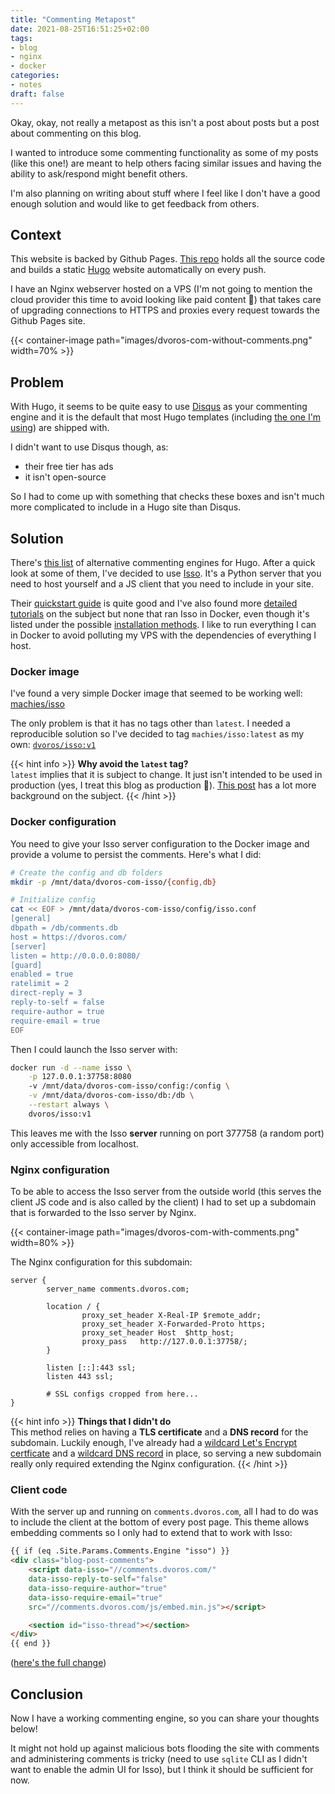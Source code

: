 ```yaml
---
title: "Commenting Metapost"
date: 2021-08-25T16:51:25+02:00
tags:
- blog
- nginx
- docker
categories:
- notes
draft: false
---
```


Okay, okay, not really a metapost as this isn't a post about posts but a post
about commenting on this blog.

I wanted to introduce some commenting functionality as some of my posts (like this
one!) are meant to help others facing similar issues and having the ability to
ask/respond might benefit others.

I'm also planning on writing about stuff where I feel like I don't have a good
enough solution and would like to get feedback from others.

## Context

This website is backed by Github Pages.
[This repo](https://github.com/dvoros/dvoros.github.io)
holds all the source code and builds a static [Hugo](https://gohugo.io) website
automatically on every push.

I have an Nginx webserver hosted on a VPS (I'm not going to mention the
cloud provider this time to avoid looking like paid content 🙂) that takes care
of upgrading connections to HTTPS and proxies every request towards the Github
Pages site.

{{< container-image path="images/dvoros-com-without-comments.png" width=70% >}}

## Problem

With Hugo, it seems to be quite easy to use
[Disqus](https://disqus.com/)
as your commenting engine and it is the default that most Hugo templates
(including
[the one I'm using](https://github.com/monkeyWzr/hugo-theme-cactus))
are shipped with.

I didn't want to use Disqus though, as:
- their free tier has ads
- it isn't open-source

So I had to come up with something that checks these boxes and isn't much more
complicated to include in a Hugo site than Disqus.

## Solution

There's
[this list](https://gohugo.io/content-management/comments/#comments-alternatives)
of alternative commenting engines for Hugo. After a quick look
at some of them, I've decided to use
[Isso](https://posativ.org/isso/). It's a Python server that you need to host
yourself and a JS client that you need to include in your site.

Their
[quickstart guide](https://posativ.org/isso/docs/quickstart/)
is quite good and I've also found more
[detailed tutorials](https://stiobhart.net/2017-02-24-isso-comments/)
on the subject but none that ran Isso in Docker, even though it's listed under
the possible
[installation methods](https://posativ.org/isso/docs/install/#build-a-docker-image).
I like to run everything I can in Docker to avoid polluting my VPS with the
dependencies of everything I host.

### Docker image

I've found a very simple Docker image that seemed to be working well:
[machies/isso](https://hub.docker.com/r/machines/isso)

The only problem is that it has no tags other than `latest`. I needed a
reproducible solution so I've decided to tag `machies/isso:latest` as my own:
[`dvoros/isso:v1`](https://hub.docker.com/layers/dvoros/isso/v1/images/sha256-97d719ed64c0c27461b5c667a4bae0ad66cd6abae677d7d2f91c0ba3f5dbb095?context=repo)

{{< hint info >}}
**Why avoid the `latest` tag?**  
`latest` implies that it is subject to change. It just isn't intended to be
used in production (yes, I treat this blog as production 🙂).
[This post](https://vsupalov.com/docker-latest-tag/)
has a lot more background on the subject.
{{< /hint >}}

### Docker configuration

You need to give your Isso server configuration to the Docker image and
provide a volume to persist the comments. Here's what I did:

```sh
# Create the config and db folders
mkdir -p /mnt/data/dvoros-com-isso/{config,db}

# Initialize config
cat << EOF > /mnt/data/dvoros-com-isso/config/isso.conf
[general]
dbpath = /db/comments.db
host = https://dvoros.com/
[server]
listen = http://0.0.0.0:8080/
[guard]
enabled = true
ratelimit = 2
direct-reply = 3
reply-to-self = false
require-author = true
require-email = true
EOF
```

Then I could launch the Isso server with:

```sh
docker run -d --name isso \
    -p 127.0.0.1:37758:8080
    -v /mnt/data/dvoros-com-isso/config:/config \
    -v /mnt/data/dvoros-com-isso/db:/db \
    --restart always \
    dvoros/isso:v1
```

This leaves me with the Isso **server** running on port 377758 (a random
port) only accessible from localhost.

### Nginx configuration

To be able to access the Isso server from the outside world (this serves the
client JS code and is also called by the client) I had to set up a subdomain
that is forwarded to the Isso server by Nginx.

{{< container-image path="images/dvoros-com-with-comments.png" width=80% >}}

The Nginx configuration for this subdomain:

```nginx
server {
        server_name comments.dvoros.com;

        location / {
                proxy_set_header X-Real-IP $remote_addr;
                proxy_set_header X-Forwarded-Proto https;
                proxy_set_header Host  $http_host;
                proxy_pass   http://127.0.0.1:37758/;
        }

        listen [::]:443 ssl;
        listen 443 ssl;
        
        # SSL configs cropped from here...
}
```

{{< hint info >}}
**Things that I didn't do**  
This method relies on having a **TLS certificate** and a **DNS record** for the
subdomain. Luckily enough, I've already had a
[wildcard Let's Encrypt certficate](https://community.letsencrypt.org/t/acme-v2-production-environment-wildcards/55578)
and a
[wildcard DNS record](https://en.wikipedia.org/wiki/Wildcard_DNS_record)
in place, so serving a new subdomain really only required extending the Nginx
configuration.
{{< /hint >}}

### Client code

With the server up and running on `comments.dvoros.com`, all I had to do was to
include the client at the bottom of every post page. This theme allows embedding
comments so I only had to extend that to work with Isso:

```html
{{ if (eq .Site.Params.Comments.Engine "isso") }}
<div class="blog-post-comments">
    <script data-isso="//comments.dvoros.com/"
    data-isso-reply-to-self="false"
    data-isso-require-author="true"
    data-isso-require-email="true"
    src="//comments.dvoros.com/js/embed.min.js"></script>

    <section id="isso-thread"></section>
</div>
{{ end }}
```

([here's the full change](https://github.com/dvoros/dvoros.github.io/commit/0c9a0bd44b2cfd59887040cf08c65d793794760f))

## Conclusion

Now I have a working commenting engine, so you can share your thoughts below!

It might not hold up against malicious bots flooding the site with comments and
administering comments is tricky (need to use `sqlite` CLI
as I didn't want to enable the admin UI for Isso), but I think it should be
sufficient for now.
